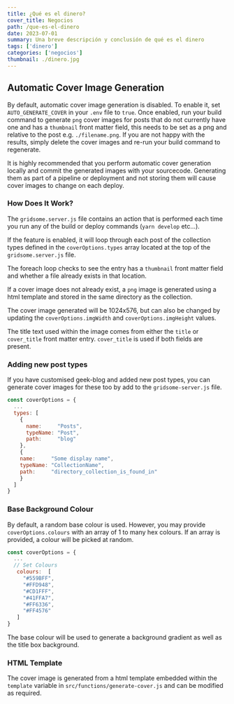 ```yaml
---
title: ¿Qué es el dinero?
cover_title: Negocios
path: /que-es-el-dinero
date: 2023-07-01
summary: Una breve descripción y conclusión de qué es el dinero
tags: ['dinero']
categories: ['negocios']
thumbnail: ./dinero.jpg
---
```


## Automatic Cover Image Generation
By default, automatic cover image generation is disabled. To enable it, set `AUTO_GENERATE_COVER` in your `.env` file to `true`. Once enabled, run your build command to generate `png` cover images for posts that do not currently have one and has a `thumbnail` front matter field, this needs to be set as a png and relative to the post e.g. `./filename.png`. If you are not happy with the results, simply delete the cover images and re-run your build command to regenerate.

It is highly recommended that you perform automatic cover generation locally and commit the generated images with your sourcecode. Generating them as part of a pipeline or deployment and not storing them will cause cover images to change on each deploy.

### How Does It Work?

The `gridsome.server.js` file contains an action that is performed each time you run any of the build or deploy commands (`yarn develop` etc...).

If the feature is enabled, it will loop through each post of the collection types defined in the `coverOptions.types` array located at the top of the `gridsome.server.js` file. 

The foreach loop checks to see the entry has a `thumbnail` front matter field and whether a file already exists in that location. 

If a cover image does not already exist, a `png` image is generated using a html template and stored in the same directory as the collection.

The cover image generated will be 1024x576, but can also be changed by updating the `coverOptions.imgWidth` and `coverOptions.imgHeight` values.

The title text used within the image comes from either the `title` or `cover_title` front matter entry. `cover_title` is used if both fields are present.

### Adding new post types

If you have customised geek-blog and added new post types, you can generate cover images for these too by add to the `gridsome-server.js` file. 

```javascript
const coverOptions = {
  ...
  types: [
    {
      name:     "Posts",
      typeName: "Post",
      path:     "blog"
    },
    {
    name:     "Some display name",
    typeName: "CollectionName",
    path:     "directory_collection_is_found_in"
    }
  ]
}
```

### Base Background Colour

By default, a random base colour is used. However, you may provide `coverOptions.colours` with an array of 1 to many hex colours. If an array is provided, a colour will be picked at random.

```javascript
const coverOptions = {
  ...
  // Set Colours
   colours:  [
     "#559BFF",
     "#FFD948",
     "#CD1FFF",
     "#41FFA7",
     "#FF6336",
     "#FF4576"
   ]
}
```

The base colour will be used to generate a background gradient as well as the title box background.

### HTML Template

The cover image is generated from a html template embedded within the `template` variable in `src/functions/generate-cover.js` and can be modified as required.